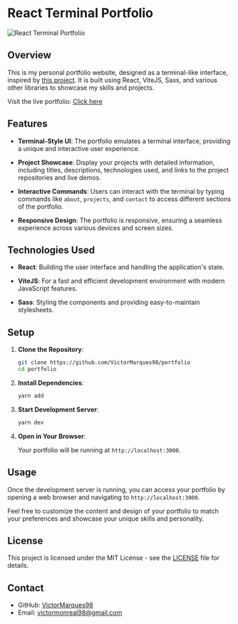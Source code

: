 # React Terminal Portfolio

![React Terminal Portfolio](https://github.com/VictorMarques98/portfolio/assets/61996122/7cd2f11b-5e48-4b0c-84ea-53636d8d98bc)

## Overview

This is my personal portfolio website, designed as a terminal-like interface, inspired by [this project](https://www.figma.com/file/YwnwJxWgD5nK75dXwmFQDK/Portfolio-for-Developers-(Copy)?type=design&node-id=0-1&mode=design). It is built using React, ViteJS, Sass, and various other libraries to showcase my skills and projects.

Visit the live portfolio: [Click here](https://victormarques98.github.io/)

## Features

- **Terminal-Style UI**: The portfolio emulates a terminal interface, providing a unique and interactive user experience.

- **Project Showcase**: Display your projects with detailed information, including titles, descriptions, technologies used, and links to the project repositories and live demos.

- **Interactive Commands**: Users can interact with the terminal by typing commands like `about`, `projects`, and `contact` to access different sections of the portfolio.

- **Responsive Design**: The portfolio is responsive, ensuring a seamless experience across various devices and screen sizes.

## Technologies Used

- **React**: Building the user interface and handling the application's state.

- **ViteJS**: For a fast and efficient development environment with modern JavaScript features.

- **Sass**: Styling the components and providing easy-to-maintain stylesheets.

## Setup

1. **Clone the Repository**:

   ```bash
   git clone https://github.com/VictorMarques98/portfolio
   cd portfolio
   ```

2. **Install Dependencies**:

   ```bash
   yarn add
   ```

3. **Start Development Server**:

   ```bash
   yarn dev
   ```

4. **Open in Your Browser**:

   Your portfolio will be running at `http://localhost:3000`.

## Usage

Once the development server is running, you can access your portfolio by opening a web browser and navigating to `http://localhost:3000`.

Feel free to customize the content and design of your portfolio to match your preferences and showcase your unique skills and personality.

## License

This project is licensed under the MIT License - see the [LICENSE](LICENSE) file for details.

## Contact

- GitHub: [VictorMarques98](https://github.com/VictorMarques98)
- Email: [victormonreal98@gmail.com](mailto:victormonreal98@gmail.com)
